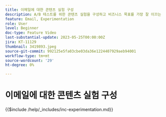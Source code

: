 ```yaml
---
title: 이메일에 대한 콘텐츠 실험 구성
description: A/B 테스트를 위한 콘텐츠 실험을 구성하고 비즈니스 목표를 가장 잘 이끄는 이메일 콘텐츠를 탐색하는 방법에 대해 알아봅니다.
feature: Email, Experimentation
role: User
level: Beginner
doc-type: Feature Video
last-substantial-update: 2023-05-25T00:00:00Z
jira: KT-11129
thumbnail: 3419893.jpeg
source-git-commit: 992125e5fa03cbe03da36e1224407929aeb94001
workflow-type: tm+mt
source-wordcount: '29'
ht-degree: 0%

---
```



# 이메일에 대한 콘텐츠 실험 구성

{{$include /help/_includes/inc-experimentation.md}}
